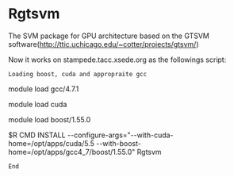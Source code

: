 # Rgtsvm
The SVM package for GPU architecture based on the GTSVM software(http://ttic.uchicago.edu/~cotter/projects/gtsvm/)

Now it works on stampede.tacc.xsede.org as the followings script:

`Loading boost, cuda and appropraite gcc`

module load gcc/4.7.1

module load cuda

module load boost/1.55.0

$R CMD INSTALL --configure-args="--with-cuda-home=/opt/apps/cuda/5.5 --with-boost-home=/opt/apps/gcc4_7/boost/1.55.0" Rgtsvm

`End`
